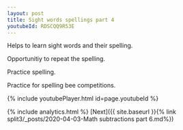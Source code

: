 ```yaml
---
layout: post
title: Sight words spellings part 4
youtubeId: RDSCQQ9R53E
---
```

 
 
Helps to learn sight words and their spelling.

Opportunitiy to repeat the spelling. 

Practice spelling. 
 
Practice for spelling bee competitions. 
 
{% include youtubePlayer.html id=page.youtubeId %}
 
 
{% include analytics.html %} 
[Next]({{ site.baseurl }}{% link  split3/_posts/2020-04-03-Math subtractions part 6.md%})
 
